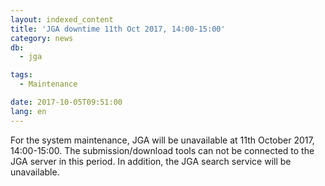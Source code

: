 ```yaml
---
layout: indexed_content
title: 'JGA downtime 11th Oct 2017, 14:00-15:00'
category: news
db:
  - jga

tags:
  - Maintenance

date: 2017-10-05T09:51:00
lang: en
---
```


<p>For the system maintenance, JGA will be unavailable at 11th October 2017, 14:00-15:00. The submission/download tools can not be connected to the JGA server in this period. In addition, the JGA search service will be unavailable.</p>

